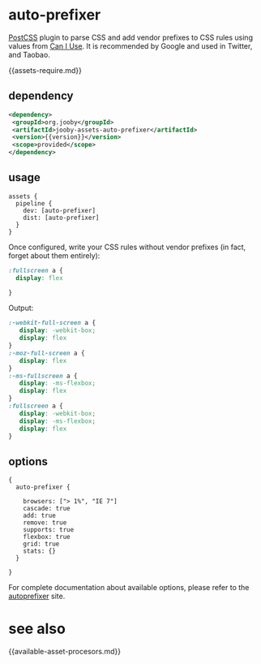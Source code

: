 # auto-prefixer

<a href="https://github.com/postcss/postcss">PostCSS</a> plugin to parse CSS and add vendor prefixes to CSS rules using values from <a href="http://caniuse.com">Can I Use</a>. It is recommended by Google and used in Twitter, and Taobao.

{{assets-require.md}}

## dependency

```xml
<dependency>
 <groupId>org.jooby</groupId>
 <artifactId>jooby-assets-auto-prefixer</artifactId>
 <version>{{version}}</version>
 <scope>provided</scope>
</dependency>
```

## usage

```
assets {
  pipeline {
    dev: [auto-prefixer]
    dist: [auto-prefixer]
  }
}
```

Once configured, write your CSS rules without vendor prefixes (in fact, forget about them entirely):

```css
:fullscreen a {
  display: flex

}
```

Output:

```css
:-webkit-full-screen a {
   display: -webkit-box;
   display: flex
}
:-moz-full-screen a {
   display: flex
}
:-ms-fullscreen a {
   display: -ms-flexbox;
   display: flex
}
:fullscreen a {
   display: -webkit-box;
   display: -ms-flexbox;
   display: flex
}
```

## options

```
{
  auto-prefixer {

    browsers: ["> 1%", "IE 7"]
    cascade: true
    add: true
    remove: true
    supports: true
    flexbox: true
    grid: true
    stats: {}
  }

}
```

For complete documentation about available options, please refer to the <a href="https://github.com/postcss/autoprefixer">autoprefixer</a> site.

# see also

{{available-asset-procesors.md}}
